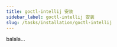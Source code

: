 ```yaml
---
title: goctl-intellij 安装
sidebar_label: goctl-intellij 安装
slug: /tasks/installation/goctl-intellij
---
```

balala...
